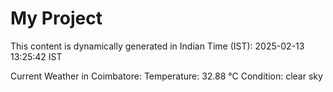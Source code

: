 # My Project

This content is dynamically generated in Indian Time (IST): 2025-02-13 13:25:42 IST


Current Weather in Coimbatore:
Temperature: 32.88 °C
Condition: clear sky
